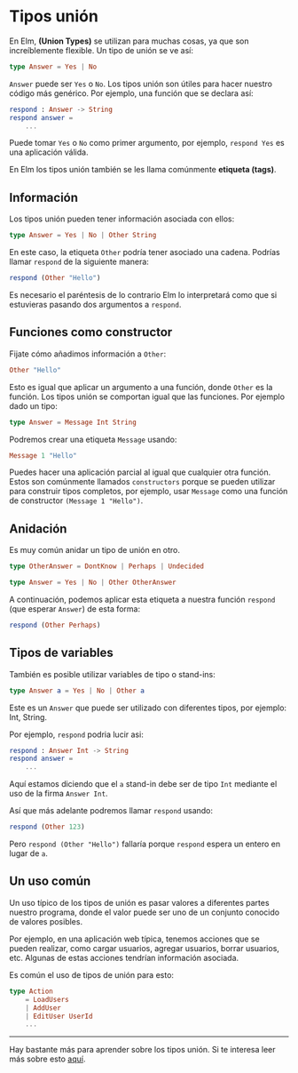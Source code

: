 # Tipos unión

En Elm, __(Union Types)__ se utilizan para muchas cosas, ya que son increíblemente flexible. Un tipo de unión se ve así:

```elm
type Answer = Yes | No
```

`Answer` puede ser `Yes` o `No`. Los tipos unión son útiles para hacer nuestro código más genérico. Por ejemplo, una función que se declara así:

```elm
respond : Answer -> String
respond answer =
    ...
```

Puede tomar `Yes` o `No` como primer argumento, por ejemplo, `respond Yes` es una aplicación válida.

En Elm los tipos unión también se les llama comúnmente __etiqueta (tags)__.

## Información

Los tipos unión pueden tener información asociada con ellos:

```elm
type Answer = Yes | No | Other String
```

En este caso, la etiqueta `Other` podría tener asociado una cadena. Podrías llamar `respond` de la siguiente manera:

```elm
respond (Other "Hello")
```

Es necesario el paréntesis de lo contrario Elm lo interpretará como que si estuvieras pasando dos argumentos a `respond`.

## Funciones como constructor

Fijate cómo añadimos información a `Other`:

```elm
Other "Hello"
```

Esto es igual que aplicar un argumento a una función, donde `Other` es la función. Los tipos unión se comportan igual que las funciones. Por ejemplo dado un tipo:

```elm
type Answer = Message Int String
```

Podremos crear una etiqueta `Message` usando:

```elm
Message 1 "Hello"
```

Puedes hacer una aplicación parcial al igual que cualquier otra función. Estos son comúnmente llamados `constructors` porque se pueden utilizar para construir tipos completos, por ejemplo, usar `Message` como una función de constructor `(Message 1 "Hello")`.

## Anidación

Es muy común anidar un tipo de unión en otro.

```elm
type OtherAnswer = DontKnow | Perhaps | Undecided

type Answer = Yes | No | Other OtherAnswer
```

A continuación, podemos aplicar esta etiqueta a nuestra función `respond` (que esperar `Answer`) de esta forma:

```elm
respond (Other Perhaps)
```

## Tipos de variables

También es posible utilizar variables de tipo o stand-ins:

```elm
type Answer a = Yes | No | Other a
```

Este es un `Answer` que puede ser utilizado con diferentes tipos, por ejemplo: Int, String.

Por ejemplo, `respond` podria lucir asi:

```elm
respond : Answer Int -> String
respond answer =
    ...
```

Aquí estamos diciendo que el `a` stand-in debe ser de tipo `Int` mediante el uso de la firma `Answer Int`.

Así que más adelante podremos llamar `respond` usando:

```elm
respond (Other 123)
```

Pero `respond (Other "Hello")` fallaría porque `respond` espera un entero en lugar de `a`.

## Un uso común

Un uso típico de los tipos de unión es pasar valores a diferentes partes nuestro programa, donde el valor puede ser uno de un conjunto conocido de valores posibles.

Por ejemplo, en una aplicación web típica, tenemos acciones que se pueden realizar, como cargar usuarios, agregar usuarios, borrar usuarios, etc. Algunas de estas acciones tendrían información asociada.

Es común el uso de tipos de unión para esto:

```elm
type Action
    = LoadUsers
    | AddUser
    | EditUser UserId
    ...

```

---

Hay bastante más para aprender sobre los tipos unión. Si te interesa leer más sobre esto [aquí](http://elm-lang.org/guide/model-the-problem).
